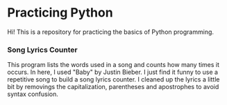 # Practicing Python

Hi! This is a repository for practicing the basics of Python programming. 

### Song Lyrics Counter
This program lists the words used in a song and counts how many times it occurs. In here, I used "Baby" by Justin Bieber. I just find it funny to use a repetitive song to build a song lyrics counter. I cleaned up the lyrics a little bit by removings the capitalization, parentheses and apostrophes to avoid syntax confusion. 

